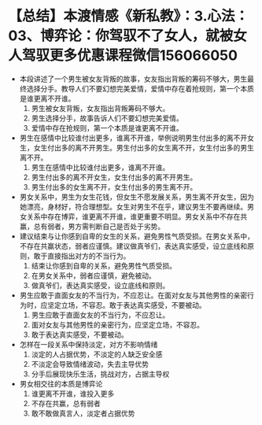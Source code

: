 # 【总结】本渡情感《新私教》：3.心法：03、博弈论：你驾驭不了女人，就被女人驾驭更多优惠课程微信156066050

-   本段讲述了一个男生被女友背叛的故事，女友指出背叛的筹码不够大，男生最终选择分手。教导人们不要幻想完美爱情，爱情中存在着抢规则，第一个本质是谁更离不开谁。
    1.  男生被女友背叛，女友指出背叛筹码不够大。
    2.  男生选择分手，故事告诉人们不要幻想完美爱情。
    3.  爱情中存在抢规则，第一个本质是谁更离不开谁。
-   男生在感情中比较谁付出更多，谁离不开谁，举例说明男生付出多的离不开女生，女生付出多的离不开男生。男生付出多的女生离不开，女生付出多的男生离不开。
    1.  男生在感情中比较谁付出更多，谁离不开谁。
    2.  男生付出多的离不开女生，女生付出多的离不开男生。
    3.  男生付出多的女生离不开，女生付出多的男生离不开。
-   男女关系中，男生为女生花钱，但女生不愿发展关系，男生离不开女生，因为她漂亮，身材好，符合理想型。女生对男生不在乎，建议男生不要再继续。男女关系中存在博弈，谁更离不开谁，谁更重要不明显。男女关系中不存在共赢，总有弱者，男方需判断自己是否处于劣势。
-   建议结束与让你感到自卑的女生的关系，避免男性气质受损。在男女关系中，不存在共赢状态，弱者应谨慎。建议做真爷们，表达真实感受，设立底线和原则，敢于直接指出对方的不当行为。
    1.  结束让你感到自卑的关系，避免男性气质受损。
    2.  在男女关系中，弱者应谨慎，避免被动。
    3.  做真爷们，表达真实感受，设立底线和原则。
-   男生应敢于直面女友的不当行为，不应忍让。在面对女友与其他男性的亲密行为时，应坚定立场，不容忍。敢于表达真实感受，不要被动。
    1.  男生应敢于直面女友的不当行为，不应忍让。
    2.  面对女友与其他男性的亲密行为，应坚定立场，不容忍。
    3.  敢于表达真实感受，不要被动。
-   怎样在一段关系中保持淡定，对方不影响情绪
    1.  淡定的人占据优势，不淡定的人缺乏安全感
    2.  不淡定会导致情绪波动，失去主导优势
    3.  分手后展现快乐生活，挑战对方，占据主导权
-   男女相交往的本质是博弈论
    1.  谁更离不开谁，谁投入更多
    2.  不存在共赢，总有弱者
    3.  敢不敢做真言人，淡定者占据优势